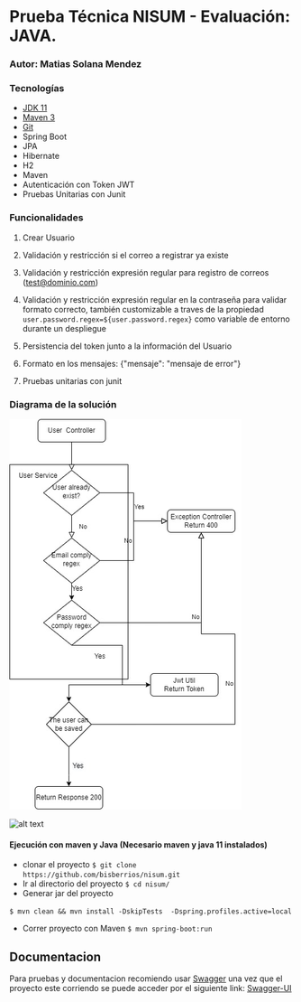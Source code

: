 # Prueba Técnica NISUM - Evaluación: JAVA.
### Autor: Matias Solana Mendez

### Tecnologías

- [JDK 11](https://www.oracle.com/ar/java/technologies/javase/jdk11-archive-downloads.html)
- [Maven 3](https://maven.apache.org)
- [Git](https://git-scm.com)
- Spring Boot
- JPA
- Hibernate
- H2
- Maven
- Autenticación con Token JWT
- Pruebas Unitarias con Junit

### Funcionalidades

1. Crear Usuario

2. Validación y restricción si el correo a registrar ya existe

3. Validación y restricción expresión regular para registro de correos (test@dominio.com)

4. Validación y restricción expresión regular en la contraseña para validar formato correcto, también customizable a traves
de la propiedad ```user.password.regex=${user.password.regex}``` como variable de entorno durante un despliegue

6. Persistencia del token junto a la información del Usuario

7. Formato en los mensajes: {"mensaje": "mensaje de error"}

8. Pruebas unitarias con junit

### Diagrama de la solución

![alt text](https://github.com/MattMendez/UserRegistration-Nisum/blob/master/image.jpg)

![alt text](https://viewer.diagrams.net/?tags=%7B%7D&highlight=0000ff&edit=_blank&layers=1&nav=1&title=Untitled%20Diagram.drawio#R7VvJcts4EP2WOahq5qAUd8pHy1uSyaSS2B6PjxAJSRhDBANCW74%2BDRHcQGqxZMqO40tMAK0G0P3wuhtkOvbZZHHFUTz%2Bh4WYdiwjXHTs845lmXbPhD%2ByZ5n2%2BJ6Tdow4CZVQ0XFNfmDVaajeKQlxUhEUjFFB4mpnwKIIB6LShzhn86rYkNHqrDEa4VrHdYBovfeOhGKc9vYsv%2Bh%2Fj8lonM1seifpyARlwmonyRiFbF7qsi869hlnTKRPk8UZptJ4mV3uPizv6KcH7%2Brj1%2BQ7uu3%2FffP5326q7PIxP8m3wHEknla1laqeITpV9lJ7FcvMgJxNoxBLJUbH7o%2FFhMKjCY%2F%2FYyGWyuFoKhh0MS7GbMQiRD8xFiu5IYuEEjNlG0fhqXQstAeUBQ9p1yWhVM0BLSXfg1YiOHvIfScV5I6QwhQNMO2j4GG0WugZo4zDUMQiLFWFAAa1l2JxF0Vvf0fbKh8kbMoDvEHOVhBHfIQ36fNSObm%2BEk6V564wm2DBlyDAMUWCzKpgRupMjHK5wu%2FwoFz%2FCBjYNRjcJph3LA9NwIv9aJDEK1MZZ%2BBLziiVg2txIn00HxOBr2O0MtYcqKWKnTImYNv9EUVJojy6xeGPc9gMc4EXG02cjXrqnCui66nmvGANM6OCcYkxHKMlpzg1p3xmb6fzoNPp7Xg6s%2BC19XgqrGS42Pm0Kk1fGIF9FSJsOExgYTpy8gn3B5NbA9M9RGUdTdsd8kvj7ZnQ5D8OTOaLB5O3JlwYiHKMQrkXvCAJ2OSyTlhjNhlMk%2B0houJXiZpLNCFU2ug9pjMsSIAaAgmiZBRBIwAXw5IaAQNTkmgELa9o3awACpzbYoDxqwEmb5cjjNEQYXptRRi%2F5seLRYBjQVikxXqPwlr6A%2Fk0kk%2FfsJhyKeRkC35FmYB9UnVUHuKfLRU42SUVeOXkDU7my%2F9yvdC4l413btY8X5QHz5d7oWQr6Wfs%2FOuwfiGj8O1YVXzbtobbdG%2FqVweFD%2BO0%2F4F%2Fv%2F2wvLnyz2Zf%2FShwllnReQB0G8HZAOISxAv4FIi5rwBmE3w0L7aMp0arPWuBmK2yHComiNDVxc0kpulKRsCvb%2FF%2BXby3To4Y7xshdPJ28Epy2W3k1oNnNLt5X6ZW8LA0FnZ1tz8dC2%2Fcf%2BlIf5zL9d0Kea7XZnw3cLyi15fzabc%2Frn3EnK8RdnXG3WB0YwejQ1bWWA%2FXjLSrfdczn6lVOl7dmHnCUzam3Rr12c9LfY9LWaF4FiXGhNZ9phGeix%2FJRgt0uT792OXq7NA8ZUe2NHdjy7oit6rI0SGXWqKmCOoctCyJxVIgWb9g22yeZ926dHnXrcjDQ7qCJ83E6yHgCzDxnPHw9SR2LdCbltjldyDPltjt9Krgt7kfqOaZ5hayPZA4d7sHeAllv%2BUb7wzDsXqub8p%2Fe1UQOzCaj%2Fmm7e5Ei3Ue0y%2FPvNbS2sajsNuLDmAEUYV4jW8kbwA10VM1MCFhmJ4SnJAfaLBSJQGkIgHodfsd91zqgiOSqGOQw1qD6xHTMUsLLXbDxbPTQFdWW3RVf3%2Fw5iM9LWm4LDiqj%2BrvBtQ7nmvMZwRC%2FW%2FtLlNLR5ve5fSO6a6GC7qbMTjJmKZeC5Cs3QeyJ0EziPF7p3PHtLLvVnPihm8ymqzcWp6V3ZkcuYzcoxx8AbduG3G6%2FdbNaYbGoXWkWYWUf7JvHakFVV8%2F2k9UR9YWbG6uI7fIt1RHWjX2yW4QoSyLKifG%2Bz6VX0z2g5RDTqVPR4M%2FYZUwt5H9%2BWuFRUMWFN2hqhelaLlkzMbTuCBHTStelAfSSeVIxPgE0dLYDHGC4C%2BEIiSmXH6iulEuQPE6kbmiHjkoa8HVCIUjjXk3r1H1XzIej1GkVFppnwyhXRU1ZXceOLMxAkQSqZmMbKurEcFB2RD0ZzMpYpZUufqGtjSNrO%2BrC8t1wV4GDwTUSZ1pkO0qsq3IDfIqrKv50XJ6qQshhVEPbubNldYQB4wj%2BY1BV4xJ8BDhRC2PRESQzD66bMmXG%2BVKy6nIDSlDQjdOSJKYomUmTkkkA%2BQfZBIDTSNp6X4B2OwmfJWrpuCGw5LiOx1ZlxNtiait5ZRakuI1hE%2B3IXzqr4OfLnzWvzP9%2Fe4pDoqwL%2BIewXUr9wi%2BU0WZVb1I2PMewdEKolpStyZQPza%2Buloc96zN8VWXd7xjxNf6BV%2F%2BPu4bTmIWJZK4rGf%2FGKuFGsDV8pkWX8xBs%2FjvHKnviv8UY1%2F8BA%3D%3D)

#### Ejecución con maven y Java (Necesario maven y java 11 instalados)

- clonar el proyecto ```$ git clone https://github.com/bisberrios/nisum.git```
- Ir al directorio del proyecto
  ```$ cd nisum/ ```
- Generar jar del proyecto

```$ mvn clean && mvn install -DskipTests  -Dspring.profiles.active=local```
- Correr proyecto con Maven ```$ mvn spring-boot:run  ```


## Documentacion
Para pruebas y documentacion recomiendo usar [Swagger](https://swagger.io) una vez que el proyecto este corriendo se puede acceder por el siguiente link:
[Swagger-UI](http://localhost:8080/swagger-ui/index.html?configUrl=/v3/api-docs/swagger-config#/)
